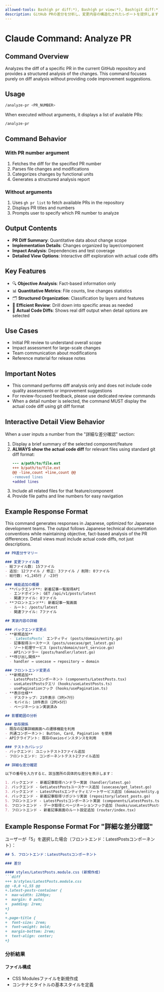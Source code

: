 ```yaml
---
allowed-tools: Bash(gh pr diff:*), Bash(gh pr view:*), Bash(git diff:*), Bash(git log:*), Grep, Read
description: GitHub PRの差分を分析し、変更内容の構造化されたレポートを提供します
---
```


# Claude Command: Analyze PR

## Command Overview
Analyzes the diff of a specific PR in the current GitHub repository and provides a structured analysis of the changes. This command focuses purely on diff analysis without providing code improvement suggestions.

## Usage
```bash
/analyze-pr <PR_NUMBER>
```

When executed without arguments, it displays a list of available PRs:
```bash
/analyze-pr
```

## Command Behavior

### With PR number argument
1. Fetches the diff for the specified PR number
2. Parses file changes and modifications
3. Categorizes changes by functional units
4. Generates a structured analysis report

### Without arguments
1. Uses `gh pr list` to fetch available PRs in the repository
2. Displays PR titles and numbers
3. Prompts user to specify which PR number to analyze

## Output Contents
- **PR Diff Summary**: Quantitative data about change scope
- **Implementation Details**: Changes organized by layer/component
- **Impact Analysis**: Dependencies and test coverage
- **Detailed View Options**: Interactive diff exploration with actual code diffs

## Key Features
- 🔍 **Objective Analysis**: Fact-based information only
- 📊 **Quantitative Metrics**: File counts, line changes statistics
- 🗂️ **Structured Organization**: Classification by layers and features
- 🎯 **Efficient Review**: Drill down into specific areas as needed
- 📝 **Actual Code Diffs**: Shows real diff output when detail options are selected

## Use Cases
- Initial PR review to understand overall scope
- Impact assessment for large-scale changes
- Team communication about modifications
- Reference material for release notes

## Important Notes
- This command performs diff analysis only and does not include code quality assessments or improvement suggestions
- For review-focused feedback, please use dedicated review commands
- When a detail number is selected, the command MUST display the actual code diff using git diff format

## Interactive Detail View Behavior
When a user inputs a number from the "詳細な差分確認" section:
1. Display a brief summary of the selected component/feature
2. **ALWAYS show the actual code diff** for relevant files using standard git diff format:
   ```diff
   --- a/path/to/file.ext
   +++ b/path/to/file.ext
   @@ -line,count +line,count @@
   -removed lines
   +added lines
   ```
3. Include all related files for that feature/component
4. Provide file paths and line numbers for easy navigation

## Example Response Format
This command generates responses in Japanese, optimized for Japanese development teams. The output follows Japanese technical documentation conventions while maintaining objective, fact-based analysis of the PR differences. Detail views must include actual code diffs, not just descriptions.

```md
## PR差分サマリー

### 変更ファイル数
- 総ファイル数: 15ファイル
- 追加: 12ファイル / 修正: 3ファイル / 削除: 0ファイル
- 総行数: +1,245行 / -23行

### 機能追加の概要
- **バックエンド**: 新着記事一覧取得API
  - エンドポイント: GET /api/v1/posts/latest
  - 関連ファイル: 8ファイル
- **フロントエンド**: 新着記事一覧画面
  - ルート: /posts/latest
  - 関連ファイル: 7ファイル

## 実装内容の詳細

### バックエンド変更点
- **新規追加**
  - `LatestsPosts` エンティティ (posts/domain/entity.go)
  - 記事取得ユースケース (posts/usecase/get_latest.go)
  - ソート処理サービス (posts/domain/sort_service.go)
  - APIハンドラー (posts/handler/latest.go)
- **呼び出し関係**
  - handler → usecase → repository → domain

### フロントエンド変更点
- **新規追加**
  - LatestPostsコンポーネント (components/LatestPosts.tsx)
  - useLatestPostsクエリ (hooks/useLatestPosts.ts)
  - usePaginationフック (hooks/usePagination.ts)
- **表示仕様**
  - デスクトップ: 21件表示（3列×7行）
  - モバイル: 10件表示（2列×5行）
  - ページネーション実装済み

## 影響範囲の分析

### 依存関係
- 既存の記事詳細画面への遷移機能を利用
- 共通コンポーネント: Button, Card, Pagination を使用
- APIクライアント: 既存のaxiosインスタンスを利用

### テストカバレッジ
- バックエンド: ユニットテスト3ファイル追加
- フロントエンド: コンポーネントテスト2ファイル追加

## 詳細な差分確認

以下の番号を入力すると、該当箇所の具体的な差分を表示します：

1. バックエンド - 新着記事取得ハンドラー実装 (handler/latest.go)
2. バックエンド - GetLatestPostsユースケース追加 (usecase/get_latest.go)
3. バックエンド - LatestPostsエンティティとソートサービス追加 (domain/entity.go, domain/sort_service.go)
4. バックエンド - 新着記事取得リポジトリ実装 (repository/latest_posts.go)
5. フロントエンド - LatestPostsコンポーネント実装 (components/LatestPosts.tsx)
6. フロントエンド - データ取得とページネーションフック追加 (hooks/useLatestPosts.ts, hooks/usePagination.ts)
7. フロントエンド - 新着記事画面のルート設定追加 (router/index.tsx)

```

## Example Response Format For "詳細な差分確認"

ユーザーが「5」を選択した場合（フロントエンド：LatestPostsコンポーネント）：

```markdown
## 5. フロントエンド：LatestPostsコンポーネント

### 差分

#### styles/LatestPosts.module.css (新規作成)
```diff
+++ b/styles/LatestPosts.module.css
@@ -0,0 +1,55 @@
+.latest-posts-container {
+  max-width: 1200px;
+  margin: 0 auto;
+  padding: 2rem;
+}
+
+.page-title {
+  font-size: 2rem;
+  font-weight: bold;
+  margin-bottom: 2rem;
+  text-align: center;
+}
```

### 分析結果

#### ファイル構成
- CSS Modulesファイルを新規作成
- コンテナとタイトルの基本スタイルを定義
```